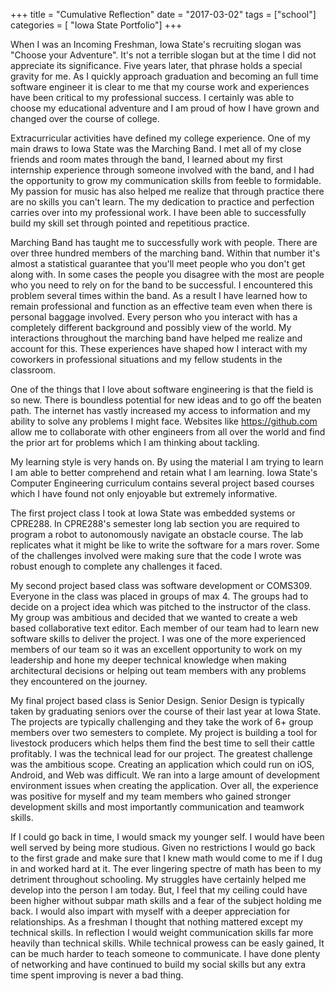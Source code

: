 +++
title = "Cumulative Reflection"
date = "2017-03-02"
tags = ["school"]
categories = [ "Iowa State Portfolio"]
+++

When I was an Incoming Freshman, Iowa State's recruiting slogan was "Choose your Adventure". It's not a terrible slogan but at the time I did not appreciate its significance. Five years later, that phrase holds a special gravity for me. As I quickly approach graduation and becoming an full time software engineer it is clear to me that my course work and experiences have been critical to my professional success. I certainly was able to choose my educational adventure and I am proud of how I have grown and changed over the course of college.

Extracurricular activities have defined my college experience. One of my main draws to Iowa State was the Marching Band. I met all of my close friends and room mates through the band, I learned about my first internship experience through someone involved with the band, and I had the opportunity to grow my communication skills from feeble to formidable. My passion for music has also helped me realize that through practice there are no skills you can't learn. The my dedication to practice and perfection carries over into my professional work. I have been able to successfully build my skill set through pointed and repetitious practice.

Marching Band has taught me to successfully work with people. There are over three hundred members of the marching band. Within that number it's almost a statistical guarantee that you'll meet people who you don't get along with. In some cases the people you disagree with the most are people who you need to rely on for the band to be successful. I encountered this problem several times within the band. As a result I have learned how to remain professional and function as an effective team even when there is personal baggage involved. Every person who you interact with has a completely different background and possibly view of the world. My interactions throughout the marching band have helped me realize and account for this. These experiences have shaped how I interact with my coworkers in professional situations and my fellow students in the classroom.

One of the things that I love about software engineering is that the field is so new. There is boundless potential for new ideas and to go off the beaten path. The internet has vastly increased my access to information and my ability to solve any problems I might face. Websites like https://github.com allow me to collaborate with other engineers from all over the world and find the prior art for problems which I am thinking about tackling.

My learning style is very hands on. By using the material I am trying to learn I am able to better comprehend and retain what I am learning. Iowa State's Computer Engineering curriculum contains several project based courses which I have found not only enjoyable but extremely informative. 

The first project class I took at Iowa State was embedded systems or CPRE288. In CPRE288's semester long lab section you are required to program a robot to autonomously navigate an obstacle course. The lab replicates what it might be like to write the software for a mars rover. Some of the challenges involved were making sure that the code I wrote was robust enough to complete any challenges it faced.

My second project based class was software development or COMS309. Everyone in the class was placed in groups of max 4. The groups had to decide on a project idea which was pitched to the instructor of the class. My group was ambitious and decided that we wanted to create a web based collaborative text editor. Each member of our team had to learn new software skills to deliver the project. I was one of the more experienced members of our team so it was an excellent opportunity to work on my leadership and hone my deeper technical knowledge when making architectural decisions or helping out team members with any problems they encountered on the journey.

My final project based class is Senior Design. Senior Design is typically taken by graduating seniors over the course of their last year at Iowa State. The projects are typically challenging and they take the work of 6+ group members over two semesters to complete. My project is building a tool for livestock producers which helps them find the best time to sell their cattle profitably. I was the technical lead for our project. The greatest challenge was the ambitious scope. Creating an application which could run on iOS, Android, and Web was difficult. We ran into a large amount of development environment issues when creating the application. Over all, the experience was positive for myself and my team members who gained stronger development skills and most importantly communication and teamwork skills.

If I could go back in time, I would smack my younger self. I would have been well served by being more studious. Given no restrictions I would go back to the first grade and make sure that I knew math would come to me if I dug in and worked hard at it. The ever lingering spectre of math has been to my detriment throughout schooling. My struggles have certainly helped me develop into the person I am today. But, I feel that my ceiling could have been higher without subpar math skills and a fear of the subject holding me back. I would also impart with myself with a deeper appreciation for relationships. As a freshman I thought that nothing mattered except my technical skills. In reflection I would weight communication skills far more heavily than technical skills. While technical prowess can be easly gained, It can be much harder to teach someone to communicate. I have done plenty of networking and have continued to build my social skills but any extra time spent improving is never a bad thing.
